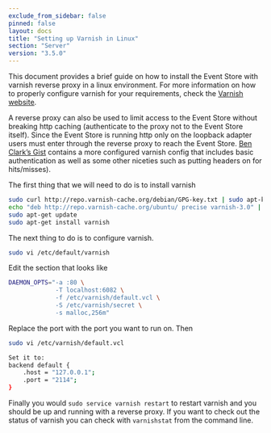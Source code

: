 ```yaml
---
exclude_from_sidebar: false
pinned: false
layout: docs
title: "Setting up Varnish in Linux"
section: "Server"
version: "3.5.0"
---
```


This document provides a brief guide on how to install the Event Store with varnish reverse proxy in a linux environment. For more information on how to properly configure varnish for your requirements, check the [Varnish website](https://www.varnish-cache.org/trac/wiki/Introduction).

A reverse proxy can also be used to limit access to the Event Store without breaking http caching (authenticate to the proxy not to the Event Store itself). Since the Event Store is running http only on the loopback adapter users must enter through the reverse proxy to reach the Event Store. [Ben Clark’s Gist](https://gist.github.com/benclark/2695148) contains a more configured varnish config that includes basic authentication as well as some other niceties such as putting headers on for hits/misses). 

The first thing that we will need to do is to install varnish

```bash
sudo curl http://repo.varnish-cache.org/debian/GPG-key.txt | sudo apt-key add -
echo "deb http://repo.varnish-cache.org/ubuntu/ precise varnish-3.0" | sudo tee -a /etc/apt/sources.list
sudo apt-get update
sudo apt-get install varnish
```

The next thing to do is to configure varnish.

```bash
sudo vi /etc/default/varnish

```

Edit the section that looks like

```bash
DAEMON_OPTS="-a :80 \
             -T localhost:6082 \
             -f /etc/varnish/default.vcl \
             -S /etc/varnish/secret \
             -s malloc,256m"

```

Replace the port with the port you want to run on. Then

```bash
sudo vi /etc/varnish/default.vcl

Set it to:
backend default {
    .host = "127.0.0.1";
    .port = "2114";
}
```

Finally you would `sudo service varnish restart` to restart varnish and you should be up and running with a reverse proxy. If you want to check out the status of varnish you can check with `varnishstat` from the command line.
